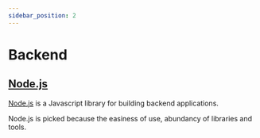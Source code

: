 ```yaml
---
sidebar_position: 2
---
```


# Backend

## [Node.js](https://nodejs.org/en/)

[Node.js](https://nodejs.org/en/) is a Javascript library for building backend applications.

Node.js is picked because the easiness of use, abundancy of libraries and tools.
